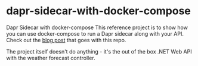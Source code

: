 # dapr-sidecar-with-docker-compose
Dapr Sidecar with docker-compose
This reference project is to show how you can use docker-compose to run a Dapr sidecar along with your API. Check out the [blog post](https://www.drewhayes.dev/blog/dapr-sidecar-with-docker-compose/) that goes with this repo.

The project itself doesn't do anything - it's the out of the box .NET Web API with the weather forecast controller.
